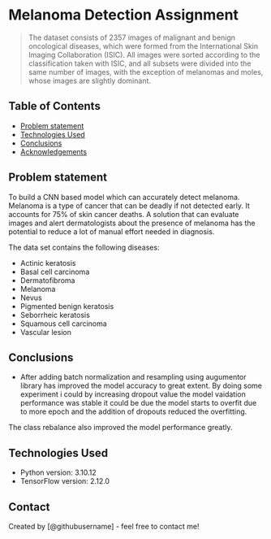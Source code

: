 # Melanoma Detection Assignment
> The dataset consists of 2357 images of malignant and benign oncological diseases, which were formed from the International Skin Imaging Collaboration (ISIC). All images were sorted according to the classification taken with ISIC, and all subsets were divided into the same number of images, with the exception of melanomas and moles, whose images are slightly dominant.


## Table of Contents
* [Problem statement](#Problem-statement)
* [Technologies Used](#technologies-used)
* [Conclusions](#conclusions)
* [Acknowledgements](#acknowledgements)

<!-- You can include any other section that is pertinent to your problem -->

## Problem statement
To build a CNN based model which can accurately detect melanoma. Melanoma is a type of cancer that can be deadly if not detected early. It accounts for 75% of skin cancer deaths. A solution that can evaluate images and alert dermatologists about the presence of melanoma has the potential to reduce a lot of manual effort needed in diagnosis.

The data set contains the following diseases:

- Actinic keratosis
- Basal cell carcinoma
- Dermatofibroma
- Melanoma
- Nevus
- Pigmented benign keratosis
- Seborrheic keratosis
- Squamous cell carcinoma
- Vascular lesion
<!-- You don't have to answer all the questions - just the ones relevant to your project. -->

## Conclusions
- After adding batch normalization and resampling using augumentor library has improved the model accuracy to great extent. By doing some experiment i could by increasing dropout value the model vaidation performance was stable it could be due the model starts to overfit due to more epoch and the addition of dropouts reduced the overfitting.

The class rebalance also improved the model performance greatly.


<!-- You don't have to answer all the questions - just the ones relevant to your project. -->


## Technologies Used
- Python version: 3.10.12
- TensorFlow version: 2.12.0

<!-- As the libraries versions keep on changing, it is recommended to mention the version of library used in this project -->

## Contact
Created by [@githubusername] - feel free to contact me!


<!-- Optional -->
<!-- ## License -->
<!-- This project is open source and available under the [... License](). -->

<!-- You don't have to include all sections - just the one's relevant to your project -->
